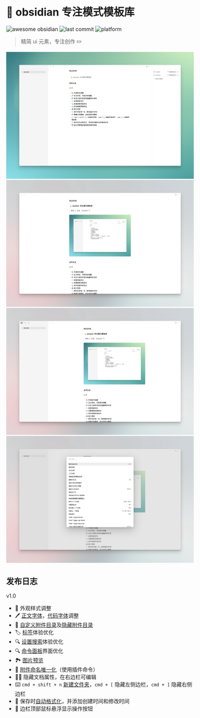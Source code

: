#  🧘 obsidian 专注模式模板库

![awesome obsidian](https://img.shields.io/badge/awesome%20obsidian-7C3AED) ![last commit](https://shields.io/github/last-commit/linqing24/obsidian-focus-mode-template) ![platform](https://img.shields.io/badge/platform-macos-lightgrey)

> 精简 ui 元素，专注创作 ✏️

![](assets/README/image-20240422190825866.png)
![](assets/README/image-20240422195913285.png)
![](assets/README/image-20240422195952141.png)
![](assets/README/image-20240422195958096.png)

## 发布日志

v1.0

- 🎨 外观样式调整
- 🖊️ [正文字体](https://github.com/lxgw/LxgwWenKai-Screen)，[代码字体](https://github.com/tonsky/FiraCode)调整
- 📁 [自定义附件目录](https://github.com/RainCat1998/obsidian-custom-attachment-location)及[隐藏附件目录](https://github.com/JonasDoesThings/obsidian-hide-folders)
- 🏷️ [标签](https://github.com/pjeby/tag-wrangler)体验优化
- 🔍 [设置搜索](https://github.com/javalent/settings-search)体验优化
- 🔍 [命令面板](https://github.com/AlexBieg/obsidian-better-command-palette)界面优化
- 🏞️ [图片预览](https://github.com/sissilab/obsidian-image-toolkit)
- 📎 [附件命名唯一化](https://github.com/dy-sh/obsidian-unique-attachments)（使用插件命令）
- 🏳️‍🌈 隐藏文档属性，在右边栏可编辑
- ⌨️ `cmd + shift + n` [新建文件夹](https://github.com/Taitava/obsidian-shellcommands)，`cmd + [` 隐藏左侧边栏，`cmd + ]` 隐藏右侧边栏
- 📄 保存时[自动格式化](https://github.com/platers/obsidian-linter)，并添加创建时间和修改时间
- 🔘 边栏顶部鼠标悬浮显示操作按钮
